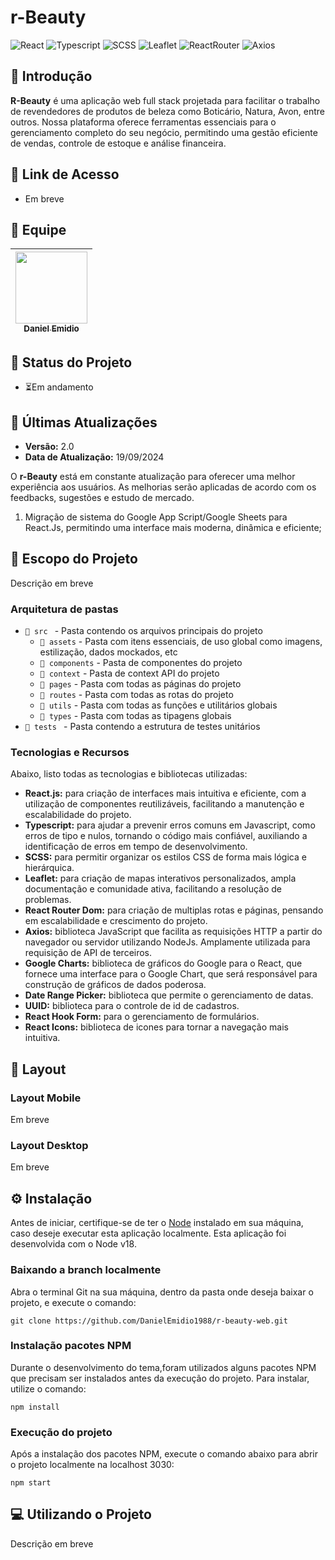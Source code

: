 # r-Beauty
![React](https://img.shields.io/badge/React-61DAFB.svg?style=for-the-badge&logo=React&logoColor=black)
![Typescript](https://img.shields.io/badge/TypeScript-3178C6.svg?style=for-the-badge&logo=TypeScript&logoColor=white)
![SCSS](https://img.shields.io/badge/Sass-CC6699.svg?style=for-the-badge&logo=Sass&logoColor=white)
![Leaflet](https://img.shields.io/badge/Leaflet-199900.svg?style=for-the-badge&logo=Leaflet&logoColor=white)
![ReactRouter](https://img.shields.io/badge/React%20Router-CA4245.svg?style=for-the-badge&logo=React-Router&logoColor=white)
![Axios](https://img.shields.io/badge/Axios-5A29E4.svg?style=for-the-badge&logo=Axios&logoColor=white)

## 📖 Introdução
**R-Beauty** é uma aplicação web full stack projetada para facilitar o trabalho de revendedores de produtos de beleza como Boticário, Natura, Avon, entre outros. Nossa plataforma oferece ferramentas essenciais para o gerenciamento completo do seu negócio, permitindo uma gestão eficiente de vendas, controle de estoque e análise financeira.

## 🔗 Link de Acesso
- Em breve

## 👥 Equipe
| [<img src="https://avatars.githubusercontent.com/u/111311678?v=4" width=115><br><sub>Daniel Emidio</sub>](https://github.com/DanielEmidio1988) |
| :---: |

## 🧭 Status do Projeto
- ⏳Em andamento

## 📢 Últimas Atualizações
* **Versão:** 2.0
* **Data de Atualização:** 19/09/2024

O **r-Beauty** está em constante atualização para oferecer uma melhor experiência aos usuários. As melhorias serão aplicadas de acordo com os feedbacks, sugestões e estudo de mercado.
1. Migração de sistema do Google App Script/Google Sheets para React.Js, permitindo uma interface mais moderna, dinâmica e eficiente;  

## 📜 Escopo do Projeto
Descrição em breve

### Arquitetura de pastas
- `📂 src ` - Pasta contendo os arquivos principais do projeto
  - `📂 assets` - Pasta com itens essenciais, de uso global como imagens, estilização, dados mockados, etc
  - `📂 components` - Pasta de componentes do projeto
  - `📂 context` - Pasta de context API do projeto
  - `📂 pages` - Pasta com todas as páginas do projeto
  - `📂 routes` - Pasta com todas as rotas do projeto
  - `📂 utils` - Pasta com todas as funções e utilitários globais
  - `📂 types` - Pasta com todas as tipagens globais
- `📂 tests ` - Pasta contendo a estrutura de testes unitários

### Tecnologias e Recursos
Abaixo, listo todas as tecnologias e bibliotecas utilizadas:

* **React.js:** para criação de interfaces mais intuitiva e eficiente, com a utilização de componentes reutilizáveis, facilitando a manutenção e escalabilidade do projeto.
* **Typescript:** para ajudar a prevenir erros comuns em Javascript, como erros de tipo e nulos, tornando o código mais confiável, auxiliando a identificação de erros em tempo de desenvolvimento.
* **SCSS:** para permitir organizar os estilos CSS de forma mais lógica e hierárquica.
* **Leaflet:** para criação de mapas interativos personalizados, ampla documentação e comunidade ativa, facilitando a resolução de problemas.
* **React Router Dom:** para criação de multiplas rotas e páginas, pensando em escalabilidade e crescimento do projeto.
* **Axios:** biblioteca JavaScript que facilita as requisições HTTP a partir do navegador ou servidor utilizando NodeJs. Amplamente utilizada para requisição de API de terceiros.
* **Google Charts:** biblioteca de gráficos do Google para o React, que fornece uma interface para o Google Chart, que será responsável para construção de gráficos de dados poderosa.
* **Date Range Picker:** biblioteca que permite o gerenciamento de datas.
* **UUID:** biblioteca para o controle de id de cadastros.
* **React Hook Form:** para o gerenciamento de formulários.
* **React Icons:** biblioteca de icones para tornar a navegação mais intuitiva.

## 🎨 Layout

### Layout Mobile

Em breve

### Layout Desktop

Em breve

## ⚙ Instalação

Antes de iniciar, certifique-se de ter o [Node](https://nodejs.org/pt/download/prebuilt-installer) instalado em sua máquina, caso deseje executar esta aplicação localmente. Esta aplicação foi desenvolvida com o Node v18.

### Baixando a branch localmente

Abra o terminal Git na sua máquina, dentro da pasta onde deseja baixar o projeto, e execute o comando:

```
git clone https://github.com/DanielEmidio1988/r-beauty-web.git
```

### Instalação pacotes NPM
Durante o desenvolvimento do tema,foram utilizados alguns pacotes NPM que precisam ser instalados antes da execução do projeto. Para instalar, utilize o comando:

```
npm install
```

### Execução do projeto
Após a instalação dos pacotes NPM, execute o comando abaixo para abrir o projeto localmente na localhost 3030:
```
npm start
```

## 💻 Utilizando o Projeto
Descrição em breve